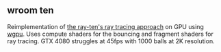 ## wroom ten

Reimplementation of [the ray-ten's ray tracing approach](https://github.com/batonius/ray-ten) on GPU using [wgpu](https://github.com/gfx-rs/wgpu).
Uses compute shaders for the bouncing and fragment shaders for ray tracing.
GTX 4080 struggles at 45fps with 1000 balls at 2K resolution.